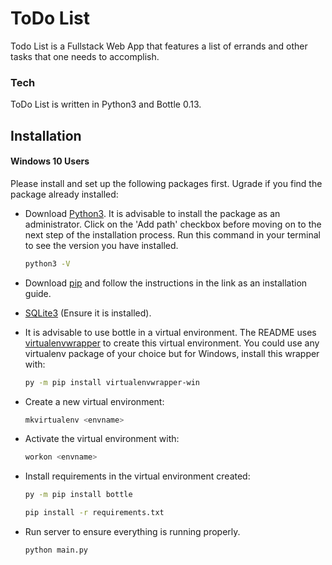 # ToDo List  

Todo List is a Fullstack Web App that features a list of errands and other tasks that one needs to accomplish. 


### Tech

ToDo List is written in Python3 and Bottle 0.13.  
  
## Installation  
  
#### Windows 10 Users

Please install and set up the following packages first. Ugrade if you find the package already installed:  
* Download [Python3](https://www.python.org/downloads/). It is advisable to install the package as an administrator. Click on the 'Add path' checkbox before moving on to the next step of the installation process. Run this command in your terminal to see the version you have installed.  
  ```sh
  python3 -V
  ```  
* Download [pip](https://pip.pypa.io/en/latest/installing) and follow the instructions in the link as an installation guide.  
* [SQLite3](https://sqlitebrowser.org/) (Ensure it is installed).
* It is advisable to use bottle in a virtual environment. The README uses [virtualenvwrapper](https://virtualenvwrapper.readthedocs.io/en/latest/install.html#basic-installation) to create this virtual environment. You could use any virtualenv package of your choice but for Windows, install this wrapper with:
  ```sh 
  py -m pip install virtualenvwrapper-win 
  ```
  
* Create a new virtual environment:
  ```sh
  mkvirtualenv <envname>
  ```
* Activate the virtual environment with:
  ```sh
  workon <envname>
  ```
* Install requirements in the virtual environment created:
  ```sh
  py -m pip install bottle 
  ```
  ```sh
  pip install -r requirements.txt
  ```
* Run server to ensure everything is running properly.
  ```sh
  python main.py
  ```